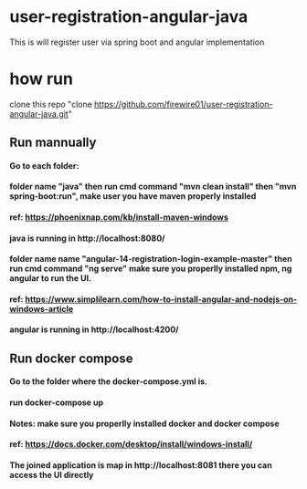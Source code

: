 # user-registration-angular-java
This is will register user via spring boot and angular implementation
# how run
clone this repo "clone https://github.com/firewire01/user-registration-angular-java.git" 
## Run mannually
#### Go to each folder:
#### folder name "java" then run cmd command "mvn clean install" then "mvn spring-boot:run", make user you have maven properly installed
#### ref: https://phoenixnap.com/kb/install-maven-windows
#### java is running in http://localhost:8080/
#### folder name name "angular-14-registration-login-example-master" then run cmd command "ng serve" make sure you properlly installed npm, ng angular to run the UI.
#### ref: https://www.simplilearn.com/how-to-install-angular-and-nodejs-on-windows-article
#### angular is running in http://localhost:4200/
## Run docker compose
#### Go to the folder where the docker-compose.yml is. 
#### run docker-compose up
#### Notes: make sure you properlly installed docker and docker compose 
#### ref: https://docs.docker.com/desktop/install/windows-install/
#### The joined application is map in  http://localhost:8081 there you can access the UI directly
